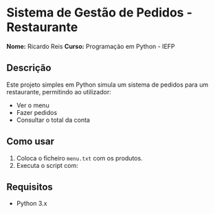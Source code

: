 # Sistema de Gestão de Pedidos - Restaurante

**Nome:** Ricardo Reis
**Curso:** Programação em Python - IEFP

## Descrição
Este projeto simples em Python simula um sistema de pedidos para um restaurante, permitindo ao utilizador:
- Ver o menu
- Fazer pedidos
- Consultar o total da conta

## Como usar
1. Coloca o ficheiro `menu.txt` com os produtos.
2. Executa o script com:


## Requisitos
- Python 3.x
